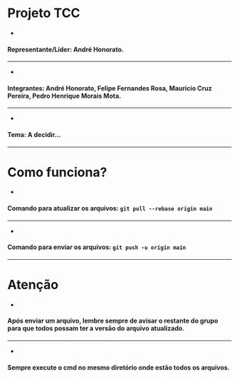 # **Projeto TCC**

- 

#### Representante/Líder: André Honorato.

------------
- 

#### **Integrantes: André Honorato, Felipe Fernandes Rosa, Mauricio Cruz Pereira, Pedro Henrique Morais Mota.**

------------
- 

#### Tema: A decidir...

------------

# Como funciona?
- 
#### Comando para atualizar os arquivos: `git pull --rebase origin main`

------------


- 
#### Comando para enviar os arquivos: `git push -u origin main`

------------

# Atenção

- 
#### Após enviar um arquivo, lembre sempre de avisar o restante do grupo para que todos possam ter a versão do arquivo atualizado.

------------

- 
#### Sempre execute o cmd no mesmo diretório onde estão todos os arquivos.

